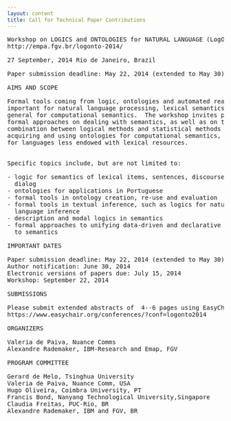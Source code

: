 ```yaml
---
layout: content
title: Call for Technical Paper Contributions
---
```


<pre>
Workshop on LOGICS and ONTOLOGIES for NATURAL LANGUAGE (LogOnto 2014)
http://empa.fgv.br/logonto-2014/

27 September, 2014 Rio de Janeiro, Brazil

Paper submission deadline: May 22, 2014 (extended to May 30)

AIMS AND SCOPE

Formal tools coming from logic, ontologies and automated reasoning are
important for natural language processing, lexical semantics and in
general for computational semantics.  The workshop invites papers on
formal approaches on dealing with semantics, as well as on the
combination between logical methods and statistical methods for
acquiring and using ontologies for computational semantics, especially
for languages less endowed with lexical resources.


Specific topics include, but are not limited to:

- logic for semantics of lexical items, sentences, discourse and
  dialog
- ontologies for applications in Portuguese
- formal tools in ontology creation, re-use and evaluation
- formal tools in textual inference, such as logics for natural
  language inference
- description and modal logics in semantics
- formal approaches to unifying data-driven and declarative approaches
  to semantics

IMPORTANT DATES

Paper submission deadline: May 22, 2014 (extended to May 30)
Author notification: June 30, 2014
Electronic versions of papers due: July 15, 2014
Workshop: September 22, 2014

SUBMISSIONS

Please submit extended abstracts of  4--6 pages using EasyChair:
https://www.easychair.org/conferences/?conf=logonto2014

ORGANIZERS

Valeria de Paiva, Nuance Comms
Alexandre Rademaker, IBM-Research and Emap, FGV

PROGRAM COMMITTEE 

Gerard de Melo, Tsinghua University 
Valeria de Paiva, Nuance Comm, USA
Hugo Oliveira, Coimbra University, PT
Francis Bond, Nanyang Technological University,Singapore 
Claudia Freitas, PUC-Rio, BR
Alexandre Rademaker, IBM and FGV, BR
</pre>
